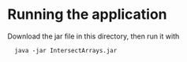 
<a name="p2" id="p2"></a>
# Running the application

Download the jar file in this directory, then run it with

```
  java -jar IntersectArrays.jar
```





